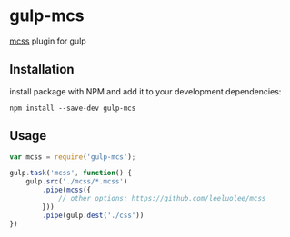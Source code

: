 # gulp-mcs
[mcss](https://github.com/leeluolee/mcss) plugin for gulp

## Installation

install package with NPM and add it to your development dependencies:

`npm install --save-dev gulp-mcs`

## Usage

```js
var mcss = require('gulp-mcs');

gulp.task('mcss', function() {
    gulp.src('./mcss/*.mcss')
        .pipe(mcss({
            // other options: https://github.com/leeluolee/mcss
        }))
        .pipe(gulp.dest('./css'))
})
```
